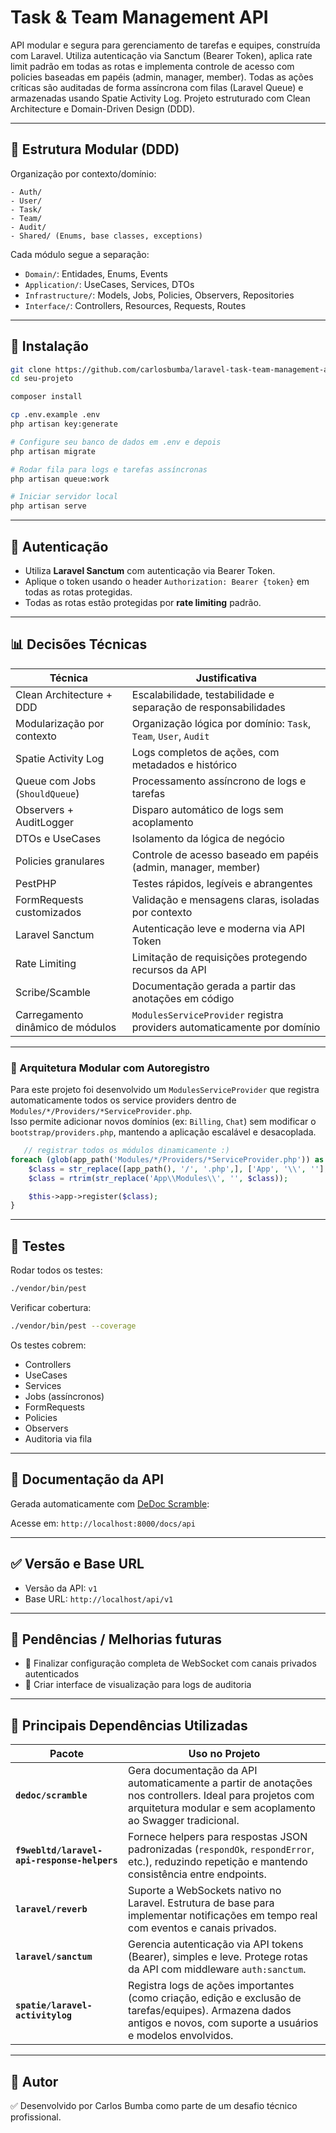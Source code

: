# Task & Team Management API

API modular e segura para gerenciamento de tarefas e equipes, construída com Laravel. Utiliza autenticação via Sanctum (Bearer Token), aplica rate limit padrão em todas as rotas e implementa controle de acesso com policies baseadas em papéis (admin, manager, member). Todas as ações críticas são auditadas de forma assíncrona com filas (Laravel Queue) e armazenadas usando Spatie Activity Log. Projeto estruturado com Clean Architecture e Domain-Driven Design (DDD).

---

## 📁 Estrutura Modular (DDD)

Organização por contexto/domínio:

```
- Auth/
- User/
- Task/
- Team/
- Audit/
- Shared/ (Enums, base classes, exceptions)
```

Cada módulo segue a separação:

- `Domain/`: Entidades, Enums, Events
- `Application/`: UseCases, Services, DTOs
- `Infrastructure/`: Models, Jobs, Policies, Observers, Repositories
- `Interface/`: Controllers, Resources, Requests, Routes

---

## 🔧 Instalação

```bash
git clone https://github.com/carlosbumba/laravel-task-team-management-api.git
cd seu-projeto

composer install

cp .env.example .env
php artisan key:generate

# Configure seu banco de dados em .env e depois
php artisan migrate

# Rodar fila para logs e tarefas assíncronas
php artisan queue:work

# Iniciar servidor local
php artisan serve
```

---

## 🔐 Autenticação

- Utiliza **Laravel Sanctum** com autenticação via Bearer Token.
- Aplique o token usando o header `Authorization: Bearer {token}` em todas as rotas protegidas.
- Todas as rotas estão protegidas por **rate limiting** padrão.

---

## 📊 Decisões Técnicas

| Técnica                          | Justificativa                                                           |
| -------------------------------- | ----------------------------------------------------------------------- |
| Clean Architecture + DDD         | Escalabilidade, testabilidade e separação de responsabilidades          |
| Modularização por contexto       | Organização lógica por domínio: `Task`, `Team`, `User`, `Audit`         |
| Spatie Activity Log              | Logs completos de ações, com metadados e histórico                      |
| Queue com Jobs (`ShouldQueue`)   | Processamento assíncrono de logs e tarefas                              |
| Observers + AuditLogger          | Disparo automático de logs sem acoplamento                              |
| DTOs e UseCases                  | Isolamento da lógica de negócio                                         |
| Policies granulares              | Controle de acesso baseado em papéis (admin, manager, member)           |
| PestPHP                          | Testes rápidos, legíveis e abrangentes                                  |
| FormRequests customizados        | Validação e mensagens claras, isoladas por contexto                     |
| Laravel Sanctum                  | Autenticação leve e moderna via API Token                               |
| Rate Limiting                    | Limitação de requisições protegendo recursos da API                     |
| Scribe/Scamble                   | Documentação gerada a partir das anotações em código                    |
| Carregamento dinâmico de módulos | `ModulesServiceProvider` registra providers automaticamente por domínio |

---

### 🧩 Arquitetura Modular com Autoregistro

Para este projeto foi desenvolvido um `ModulesServiceProvider` que registra automaticamente todos os service providers dentro de `Modules/*/Providers/*ServiceProvider.php`.  
Isso permite adicionar novos domínios (ex: `Billing`, `Chat`) sem modificar o `bootstrap/providers.php`, mantendo a aplicação escalável e desacoplada.

```php
   // registrar todos os módulos dinamicamente :)
foreach (glob(app_path('Modules/*/Providers/*ServiceProvider.php')) as $provider) {
    $class = str_replace([app_path(), '/', '.php',], ['App', '\\', ''], $provider);
    $class = rtrim(str_replace('App\\Modules\\', '', $class));

    $this->app->register($class);
}
```

---

## 🧪 Testes

Rodar todos os testes:

```bash
./vendor/bin/pest
```

Verificar cobertura:

```bash
./vendor/bin/pest --coverage
```

Os testes cobrem:

- Controllers
- UseCases
- Services
- Jobs (assíncronos)
- FormRequests
- Policies
- Observers
- Auditoria via fila

---

## 📘 Documentação da API

Gerada automaticamente com [DeDoc Scramble](https://scramble.dedoc.co):

Acesse em: `http://localhost:8000/docs/api`

---

## ✅ Versão e Base URL

- Versão da API: `v1`
- Base URL: `http://localhost/api/v1`

---

## 📅 Pendências / Melhorias futuras

- 🔐 Finalizar configuração completa de WebSocket com canais privados autenticados
- 📄 Criar interface de visualização para logs de auditoria

---

## 🧩 Principais Dependências Utilizadas

| Pacote                                 | Uso no Projeto                                                                 |
|----------------------------------------|---------------------------------------------------------------------------------|
| **`dedoc/scramble`**                   | Gera documentação da API automaticamente a partir de anotações nos controllers. Ideal para projetos com arquitetura modular e sem acoplamento ao Swagger tradicional. |
| **`f9webltd/laravel-api-response-helpers`** | Fornece helpers para respostas JSON padronizadas (`respondOk`, `respondError`, etc.), reduzindo repetição e mantendo consistência entre endpoints. |
| **`laravel/reverb`**                   | Suporte a WebSockets nativo no Laravel. Estrutura de base para implementar notificações em tempo real com eventos e canais privados. |
| **`laravel/sanctum`**                  | Gerencia autenticação via API tokens (Bearer), simples e leve. Protege rotas da API com middleware `auth:sanctum`. |
| **`spatie/laravel-activitylog`**       | Registra logs de ações importantes (como criação, edição e exclusão de tarefas/equipes). Armazena dados antigos e novos, com suporte a usuários e modelos envolvidos. |

---

## 👤 Autor

✅ Desenvolvido por Carlos Bumba como parte de um desafio técnico profissional.
